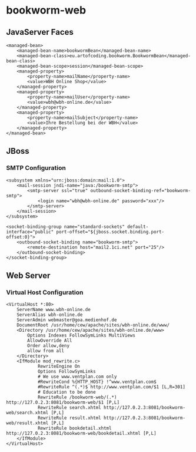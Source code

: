 # bookworm-web

## JavaServer Faces

    <managed-bean>
        <managed-bean-name>bookwormBean</managed-bean-name>
        <managed-bean-class>eu.artofcoding.bookworm.BookwormBean</managed-bean-class>
        <managed-bean-scope>session</managed-bean-scope>
        <managed-property>
            <property-name>mailName</property-name>
            <value>WBH Online Shop</value>
        </managed-property>
        <managed-property>
            <property-name>mailUser</property-name>
            <value>wbh@wbh-online.de</value>
        </managed-property>
        <managed-property>
            <property-name>mailSubject</property-name>
            <value>Ihre Bestellung bei der WBH</value>
        </managed-property>
    </managed-bean>

## JBoss

### SMTP Configuration

    <subsystem xmlns="urn:jboss:domain:mail:1.0">
        <mail-session jndi-name="java:/bookworm-smtp">
            <smtp-server ssl="true" outbound-socket-binding-ref="bookworm-smtp">
                <login name="wbh@wbh-online.de" password="xxx"/>
            </smtp-server>
        </mail-session>
    </subsystem>

    <socket-binding-group name="standard-sockets" default-interface="public" port-offset="${jboss.socket.binding.port-offset:0}">
        <outbound-socket-binding name="bookworm-smtp">
            <remote-destination host="mail2.1ci.net" port="25"/>
        </outbound-socket-binding>
    </socket-binding-group>

## Web Server

### Virtual Host Configuration 

    <VirtualHost *:80>
        ServerName www.wbh-online.de
        ServerAlias wbh-online.de
        ServerAdmin webmaster@goa.medienhof.de
        DocumentRoot /usr/home/cew/apache/sites/wbh-online.de/www/
        <Directory /usr/home/cew/apache/sites/wbh-online.de/www>
            Options Indexes FollowSymLinks MultiViews
            AllowOverride All
            Order allow,deny
            allow from all
        </Directory>
        <IfModule mod_rewrite.c>
                RewriteEngine On
                Options FollowSymLinks
                # We use www.ventplan.com only
                #RewriteCond %{HTTP_HOST} !^www.ventplan.com$
                #RewriteRule ^(.*)$ http://www.ventplan.com/$1 [L,R=301]
                # Education to be done
                RewriteRule /bookworm-web/(.*) http://127.0.2.3:8081/bookworm-web/$1 [P,L]
                RewriteRule search.xhtml http://127.0.2.3:8081/bookworm-web/search.xhtml [P,L]
                RewriteRule result.xhtml http://127.0.2.3:8081/bookworm-web/result.xhtml [P,L]
                RewriteRule bookdetail.xhtml http://127.0.2.3:8081/bookworm-web/bookdetail.xhtml [P,L]
        </IfModule>
    </VirtualHost>
